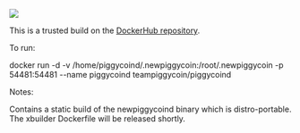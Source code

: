 [![](https://images.microbadger.com/badges/image/teampiggycoin/piggycoind.svg)](https://microbadger.com/images/teampiggycoin/piggycoind "Get your own image badge on microbadger.com")

This is a trusted build on the [DockerHub repository](https://hub.docker.com/r/teampiggycoin/piggycoind/).

To run:

docker run -d -v /home/piggycoind/.newpiggycoin:/root/.newpiggycoin -p 54481:54481 --name piggycoind teampiggycoin/piggycoind

Notes:

Contains a static build of the newpiggycoind binary which is distro-portable. The xbuilder Dockerfile will be released shortly.
